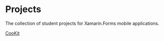 # Projects
The collection of student projects for Xamarin.Forms mobile applications.

[CooKit](https://github.com/AppsLab2019/CooKit)
